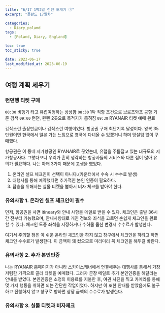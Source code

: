 ```yaml
---
title: "6/17 1박2일 런던 뽀개기 ①"
excerpt: "폴란드 17일차"

categories:
  - Diary_poland
tags:
  - [Poland, Diary, England]

toc: true
toc_sticky: true

date: 2023-06-17
last_modified_at: 2023-06-19
---
```


<!-- <p align="center">
<img src="https://drive.google.com/uc?id=17Zy402H2JCDxJSQNGYdD3usmiGj_BG1C" width="45%">
</p> -->

## 여행 계획 세우기

### 런던행 티켓 구매

`00:30` 비행기 타고 유럽여행하는 상상함
`08:30` 1박 직항 조건으로 브로츠와프 공항 기준 검색
`09:00` 런던, 뮌헨 2곳으로 목적지가 좁혀짐
`09:30` RYANAIR 티켓 예매 완료

갑작스런 출장만큼이나 갑작스런 여행이었다. 항공권 구매 최단기록 달성이다. 왕복 35만원이면 한국에서 일본 가는 느낌으로 영국에 다녀올 수 있겠거니 하며 망설임 없이 구매했다.

항공권은 이 동네 저가항공인 RYANAIR로 끊었는데, 유럽을 주름잡고 있는 대규모의 저가항공사다. 그렇다보니 우리가 흔히 생각하는 항공사들의 서비스와 다른 점이 많아 유의가 필요하다. 나는 아래 3가지 때문에 고생을 했었다.

1. 온라인 셀프 체크인이 선택이 아니다.(카운터에서 수속 시 수수료 발생)
2. 대행사를 통해 예약했다면 추가적인 본인 인증이 필요하다.
3. 탑승을 위해서는 실물 티켓을 뽑아서 비자 체크를 받아야 한다.

### 유의사항 1. 온라인 셀프 체크인이 필수

먼저, 항공권을 사면 itineary와 안내 사항을 메일로 받을 수 있다. 체크인은 출발 36시간 전부터 가능했으며, 안내사항대로 개인 정보와 좌석을 고르면 손쉽게 체크인을 완료할 수 있다. 체크인 도중 좌석을 지정하거나 수하물 옵션 변경시 수수료가 발생한다.

여기서 주의할 점은 이 쉬운 온라인 체크인을 하지 않고 창구에서 체크인을 하려고 하면 체크인 수수료가 발생한다. 이 금액이 꽤 컸으므로 미리미리 꼭 체크인을 해두길 바란다.

### 유의사항 2. 추가 본인인증

나는 RYANAIR 홈페이지가 아니라 스카이스캐너에서 연결해주는 대행사를 통해서 가장 저렴한 가격으로 골라 티켓을 예매했다. 그러자 곧장 메일로 추가 본인인증을 해달라는 안내를 받았다. 본인인증은 소정의 이용료를 지불한 후, 여권 사진을 찍고 카메라를 통해 몇 가지 행동을 취하면 되는 간단한 작업이었다. 하지만 이 또한 안내를 받았음에도 불구하고 진행하지 않고 창구로 향하면 상당 금액의 수수료가 발생한다.

### 유의사항 3. 실물 티켓과 비자체크
